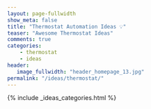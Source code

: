 ```yaml
---
layout: page-fullwidth
show_meta: false
title: "Thermostat Automation Ideas 💡"
teaser: "Awesome Thermostat Ideas"
comments: true
categories:
    - thermostat
    - ideas
header:
   image_fullwidth: "header_homepage_13.jpg"
permalink: "/ideas/thermostat/"
---
```


{% include _ideas_categories.html %}